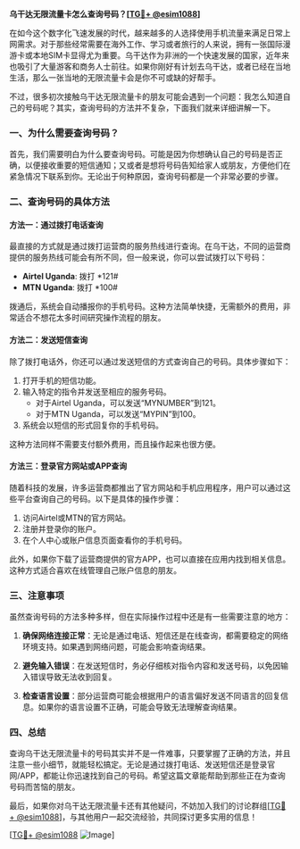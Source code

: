 **乌干达无限流量卡怎么查询号码？[[TG💪+ @esim1088](https://t.me/s/esim1088)]**

在如今这个数字化飞速发展的时代，越来越多的人选择使用手机流量来满足日常上网需求。对于那些经常需要在海外工作、学习或者旅行的人来说，拥有一张国际漫游卡或本地SIM卡显得尤为重要。乌干达作为非洲的一个快速发展的国家，近年来也吸引了大量游客和商务人士前往。如果你刚好有计划去乌干达，或者已经在当地生活，那么一张当地的无限流量卡会是你不可或缺的好帮手。

不过，很多初次接触乌干达无限流量卡的朋友可能会遇到一个问题：我怎么知道自己的号码呢？其实，查询号码的方法并不复杂，下面我们就来详细讲解一下。

### 一、为什么需要查询号码？

首先，我们需要明白为什么要查询号码。可能是因为你想确认自己的号码是否正确，以便接收重要的短信通知；又或者是想将号码告知给家人或朋友，方便他们在紧急情况下联系到你。无论出于何种原因，查询号码都是一个非常必要的步骤。

### 二、查询号码的具体方法

#### 方法一：通过拨打电话查询

最直接的方式就是通过拨打运营商的服务热线进行查询。在乌干达，不同的运营商提供的服务热线可能会有所不同，但一般来说，你可以尝试拨打以下号码：

- **Airtel Uganda**: 拨打 *121#
- **MTN Uganda**: 拨打 *100#

拨通后，系统会自动播报你的手机号码。这种方法简单快捷，无需额外的费用，非常适合不想花太多时间研究操作流程的朋友。

#### 方法二：发送短信查询

除了拨打电话外，你还可以通过发送短信的方式查询自己的号码。具体步骤如下：

1. 打开手机的短信功能。
2. 输入特定的指令并发送至相应的服务号码。
   - 对于Airtel Uganda，可以发送“MYNUMBER”到121。
   - 对于MTN Uganda，可以发送“MYPIN”到100。
3. 系统会以短信的形式回复你的手机号码。

这种方法同样不需要支付额外费用，而且操作起来也很方便。

#### 方法三：登录官方网站或APP查询

随着科技的发展，许多运营商都推出了官方网站和手机应用程序，用户可以通过这些平台查询自己的号码。以下是具体的操作步骤：

1. 访问Airtel或MTN的官方网站。
2. 注册并登录你的账户。
3. 在个人中心或账户信息页面查看你的手机号码。

此外，如果你下载了运营商提供的官方APP，也可以直接在应用内找到相关信息。这种方式适合喜欢在线管理自己账户信息的朋友。

### 三、注意事项

虽然查询号码的方法多种多样，但在实际操作过程中还是有一些需要注意的地方：

1. **确保网络连接正常**：无论是通过电话、短信还是在线查询，都需要稳定的网络环境支持。如果遇到网络问题，可能会影响查询结果。
   
2. **避免输入错误**：在发送短信时，务必仔细核对指令内容和发送号码，以免因输入错误导致无法收到回复。

3. **检查语言设置**：部分运营商可能会根据用户的语言偏好发送不同语言的回复信息。如果你的语言设置不正确，可能会导致无法理解查询结果。

### 四、总结

查询乌干达无限流量卡的号码其实并不是一件难事，只要掌握了正确的方法，并且注意一些小细节，就能轻松搞定。无论是通过拨打电话、发送短信还是登录官网/APP，都能让你迅速找到自己的号码。希望这篇文章能帮助到那些正在为查询号码而苦恼的朋友。

最后，如果你对乌干达无限流量卡还有其他疑问，不妨加入我们的讨论群组[[TG💪+ @esim1088](https://t.me/s/esim1088)]，与其他用户一起交流经验，共同探讨更多实用的信息！

[[TG💪+ @esim1088](https://t.me/s/esim1088) ![Image](https://i.postimg.cc/4NQfJmqS/Snipaste-2025-05-13-00-14-12.png)]